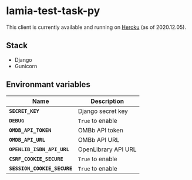 # lamia-test-task-py

This client is currently available and running on [Heroku](https://lamia-py-api.herokuapp.com/) (as of 2020.12.05).

## Stack

- Django
- Gunicorn

## Environmant variables

| Name                        | Description         |
| --------------------------- | ------------------- |
| **`SECRET_KEY`**            | Django secret key   |
| **`DEBUG`**                 | `True` to enable    |
| **`OMDB_API_TOKEN`**        | OMBb API token      |
| **`OMDB_API_URL`**          | OMBb API URL        |
| **`OPENLIB_ISBN_API_URL`**  | OpenLibrary API URL |
| **`CSRF_COOKIE_SECURE`**    | `True` to enable    |
| **`SESSION_COOKIE_SECURE`** | `True` to enable    |
